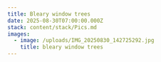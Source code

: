 ```yaml
---
title: Bleary window trees
date: 2025-08-30T07:00:00.000Z
stack: content/stack/Pics.md
images:
  - image: /uploads/IMG_20250830_142725292.jpg
    title: bleary window trees
---
```


